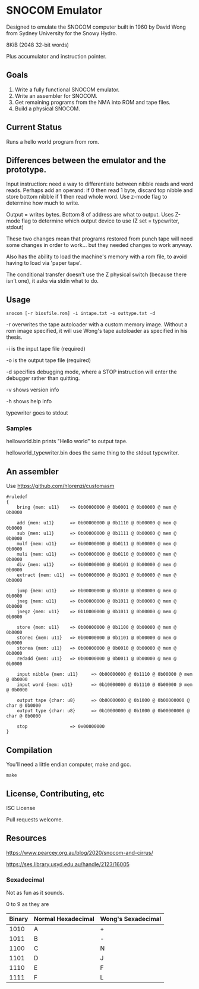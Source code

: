 # SNOCOM Emulator

Designed to emulate the SNOCOM computer built in 1960 by David Wong from Sydney University for the Snowy Hydro.

8KiB (2048 32-bit words)

Plus accumulator and instruction pointer.

## Goals

1.  Write a fully functional SNOCOM emulator.
2.  Write an assembler for SNOCOM.
3.  Get remaining programs from the NMA into ROM and tape files.
4.  Build a physical SNOCOM.

## Current Status

Runs a hello world program from rom.

## Differences between the emulator and the prototype.

Input instruction: need a way to differentiate between nibble reads and word reads.
Perhaps add an operand: if 0 then read 1 byte, discard top nibble and store bottom nibble
if 1 then read whole word. Use z-mode flag to determine how much to write.

Output = writes bytes. Bottom 8 of address are what to output. Uses Z-mode flag to determine which output device to use (Z set = typewriter, stdout)

These two changes mean that programs restored from punch tape will need some changes in order to work... but they needed changes to work anyway.

Also has the ability to load the machine's memory with a rom file, to avoid having to load via 'paper tape'.

The conditional transfer doesn't use the Z physical switch (because there isn't one), it asks via stdin what to do.

## Usage

    snocom [-r biosfile.rom] -i intape.txt -o outtype.txt -d

-r overwrites the tape autoloader with a custom memory image. Without a rom image specified, it will use Wong's tape autoloader as specified in his thesis.

-i is the input tape file (required)

-o is the output tape file (required)

-d specifies debugging mode, where a STOP instruction will enter the debugger rather than quitting.

-v shows version info

-h shows help info

typewriter goes to stdout

### Samples

helloworld.bin prints "Hello world" to output tape.

helloworld_typewriter.bin does the same thing to the stdout typewriter.

## An assembler

Use https://github.com/hlorenzi/customasm

    #ruledef
    {
        bring {mem: u11}	=> 0b00000000 @ 0b0001 @ 0b00000 @ mem @ 0b0000
        
        add	{mem: u11}		=> 0b00000000 @ 0b1110 @ 0b00000 @ mem @ 0b0000
        sub	{mem: u11}		=> 0b00000000 @ 0b1111 @ 0b00000 @ mem @ 0b0000
        mulf {mem: u11}		=> 0b00000000 @ 0b0111 @ 0b00000 @ mem @ 0b0000
        muli {mem: u11}		=> 0b00000000 @ 0b0110 @ 0b00000 @ mem @ 0b0000
        div {mem: u11}		=> 0b00000000 @ 0b0101 @ 0b00000 @ mem @ 0b0000
        extract {mem: u11}	=> 0b00000000 @ 0b1001 @ 0b00000 @ mem @ 0b0000
        
        jump {mem: u11}		=> 0b00000000 @ 0b1010 @ 0b00000 @ mem @ 0b0000
        jneg {mem: u11}		=> 0b00000000 @ 0b1011 @ 0b00000 @ mem @ 0b0000
        jnegz {mem: u11}	=> 0b10000000 @ 0b1011 @ 0b00000 @ mem @ 0b0000
        
        store {mem: u11} 	=> 0b00000000 @ 0b1100 @ 0b00000 @ mem @ 0b0000
        storec {mem: u11} 	=> 0b00000000 @ 0b1101 @ 0b00000 @ mem @ 0b0000
        storea {mem: u11} 	=> 0b00000000 @ 0b0010 @ 0b00000 @ mem @ 0b0000
        redadd {mem: u11} 	=> 0b00000000 @ 0b0011 @ 0b00000 @ mem @ 0b0000
        
        input nibble {mem: u11}		=> 0b00000000 @ 0b1110 @ 0b00000 @ mem @ 0b0000
        input word {mem: u11}		=> 0b10000000 @ 0b1110 @ 0b00000 @ mem @ 0b0000
        
        output tape {char: u8}		=> 0b00000000 @ 0b1000 @ 0b00000000 @ char @ 0b0000
        output type {char: u8}		=> 0b10000000 @ 0b1000 @ 0b00000000 @ char @ 0b0000
        
        stop				=> 0x00000000
    }


## Compilation

You'll need a little endian computer, make and gcc.

    make

## License, Contributing, etc

ISC License

Pull requests welcome.

## Resources

https://www.pearcey.org.au/blog/2020/snocom-and-cirrus/

https://ses.library.usyd.edu.au/handle/2123/16005

### Sexadecimal

Not as fun as it sounds.

0 to 9 as they are

| Binary | Normal Hexadecimal | Wong's Sexadecimal |
| ------ | ------------------ | ------------------ |
| 1010   | A                  | +                  |
| 1011   | B                  | -                  |
| 1100   | C                  | N                  |
| 1101   | D                  | J                  |
| 1110   | E                  | F                  |
| 1111   | F                  | L                  |
